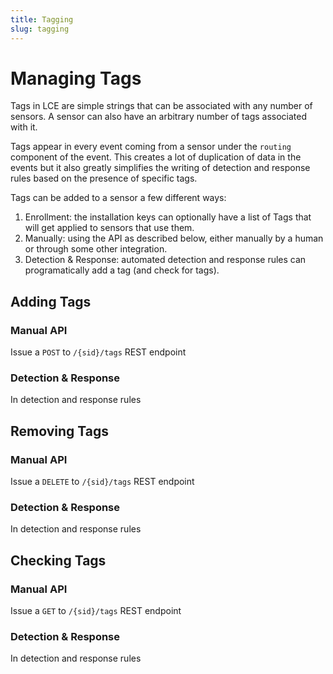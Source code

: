 ```yaml
---
title: Tagging
slug: tagging
---
```


# Managing Tags

Tags in LCE are simple strings that can be associated with any number of sensors. A sensor can also have an arbitrary number
of tags associated with it.

Tags appear in every event coming from a sensor under the `routing` component of the event. This creates a lot of
duplication of data in the events but it also greatly simplifies the writing of detection and response rules based
on the presence of specific tags.

Tags can be added to a sensor a few different ways:

1. Enrollment: the installation keys can optionally have a list of Tags that will get applied to sensors that use them.
1. Manually: using the API as described below, either manually by a human or through some other integration.
1. Detection & Response: automated detection and response rules can programatically add a tag (and check for tags).

## Adding Tags

### Manual API
Issue a `POST` to `/{sid}/tags` REST endpoint

### Detection & Response
In detection and response rules

## Removing Tags

### Manual API
Issue a `DELETE` to `/{sid}/tags` REST endpoint

### Detection & Response
In detection and response rules

## Checking Tags

### Manual API
Issue a `GET` to `/{sid}/tags` REST endpoint

### Detection & Response
In detection and response rules

